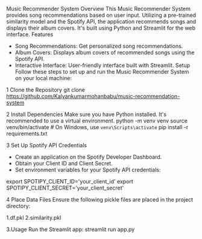 Music Recommender System
Overview
This Music Recommender System provides song recommendations based on user input. Utilizing a pre-trained similarity model and the Spotify API, the application recommends songs and displays their album covers. It's built using Python and Streamlit for the web interface.
Features
* Song Recommendations: Get personalized song recommendations.
* Album Covers: Displays album covers of recommended songs using the Spotify API.
* Interactive Interface: User-friendly interface built with Streamlit.
Setup
Follow these steps to set up and run the Music Recommender System on your local machine:

1 Clone the Repository
git clone https://github.com/Kalyankumarmohanbabu/music-recommendation-system 

2 Install Dependencies
Make sure you have Python installed. It's recommended to use a virtual environment.
python -m venv venv
source venv/bin/activate  # On Windows, use `venv\Scripts\activate`
pip install -r requirements.txt

3 Set Up Spotify API Credentials
* Create an application on the Spotify Developer Dashboard.
* Obtain your Client ID and Client Secret.
* Set environment variables for your Spotify API credentials:

export SPOTIPY_CLIENT_ID='your_client_id'
export SPOTIPY_CLIENT_SECRET='your_client_secret'

4 Place Data Files
Ensure the following pickle files are placed in the project directory:

1.df.pkl
2.similarity.pkl

3.Usage
Run the Streamlit app:
streamlit run app.py
